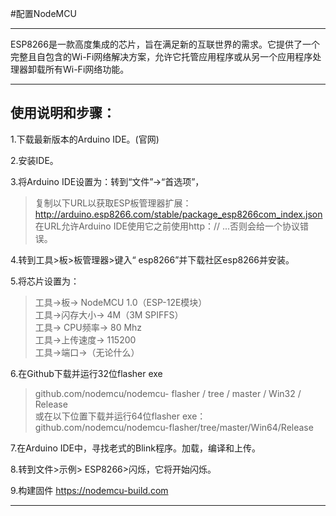 #配置NodeMCU 

----

ESP8266是一款高度集成的芯片，旨在满足新的互联世界的需求。它提供了一个完整且自包含的Wi-Fi网络解决方案，允许它托管应用程序或从另一个应用程序处理器卸载所有Wi-Fi网络功能。 

----

## 使用说明和步骤：
1.下载最新版本的Arduino IDE。(官网)     

2.安装IDE。     

3.将Arduino IDE设置为：转到“文件”->“首选项”，
>复制以下URL以获取ESP板管理器扩展：http://arduino.esp8266.com/stable/package_esp8266com_index.json     
>在URL允许Arduino IDE使用它之前使用http：// ...否则会给一个协议错误。     

4.转到工具>板>板管理器>键入“ esp8266”并下载社区esp8266并安装。     

5.将芯片设置为：       
>工具->板-> NodeMCU 1.0（ESP-12E模块）     
>工具->闪存大小-> 4M（3M SPIFFS）     
>工具-> CPU频率-> 80 Mhz     
>工具->上传速度-> 115200    
>工具->端口->（无论什么）    

6.在Github下载并运行32位flasher exe     
>github.com/nodemcu/nodemcu- flasher / tree / master / Win32 / Release     
>或在以下位置下载并运行64位flasher exe：github.com/nodemcu/nodemcu-flasher/tree/master/Win64/Release    

7.在Arduino IDE中，寻找老式的Blink程序。加载，编译和上传。    

8.转到文件>示例> ESP8266>闪烁，它将开始闪烁。     

9.构建固件  https://nodemcu-build.com     

-----
